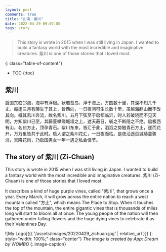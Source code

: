 ```yaml
---
layout: post
comments: true
title: "山海：紫川"
date: 2022-04-29 09:07:00
tags: story
---
```



> This story is wrote in 2015 when I was still living in Japan. I wanted to build a fantasy world with the most incredible and imaginative creatures. 紫川 is one of those stories that I loved most.

<!--more-->

{: class="table-of-content"}
* TOC
{:toc}

## 紫川

启国东临邙海，海中有浮根。状若孤岛，浮于海上，方圆数十里，其深不知几千丈。每逢三月有藤生于其上，皆西向，一日夜间可生长数十里，虽越海翻山而不改其向。概其若川奔流，故名紫川。五月下弦至于启都临沂，时人若破晓而不见天明，方知紫川已至，其藤蔓攀缘城墙之上，遮天蔽日，斩之不断阻之不绝。启极西有山，名曰方止，顶孕青石。紫川东来，皆汇于此，滔滔之势触青石方止，遂而花开，万万里皆共于此时。启人谓之紫川花汇，一日夜而枯。是夜沿途百城藤蔓骤消，天降花雨，乃启国男女一年一遇之私会佳节。



## The story of 紫川 (Zi-Chuan)

This story is wrote in 2015 when I was still living in Japan. I wanted to build a fantasy world with the most incredible and imaginative creatures. 紫川 (Zi-Chuan) is one of those stories that I loved most. 

It describes a kind of huge purple vines, called "紫川", that grows once a year. Every March, it will grow across the entire nation to reach a west mountain called "方止", which means The Place to Stop. When it touches the top of the mountain, the entire gigantic vines that is thousands of miles long will start to bloom all at once. The young people of the nation will then gathered under falling flowers and the huge dying vines to celebrate it as their Valentines Day.


![My Logo]({{ '/assets/images/20220429_zichuan.jpg' | relative_url }})
{: style="width: 100%;" class="center"}
*The image is created by App: Dream by WOMBO*
{:.image-caption}